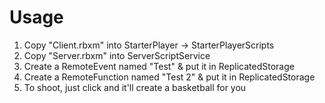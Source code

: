 # Usage

1. Copy "Client.rbxm" into StarterPlayer -> StarterPlayerScripts
2. Copy "Server.rbxm" into ServerScriptService
4. Create a RemoteEvent named "Test" & put it in ReplicatedStorage
5. Create a RemoteFunction named "Test 2" & put it in ReplicatedStorage
6. To shoot, just click and it'll create a basketball for you
